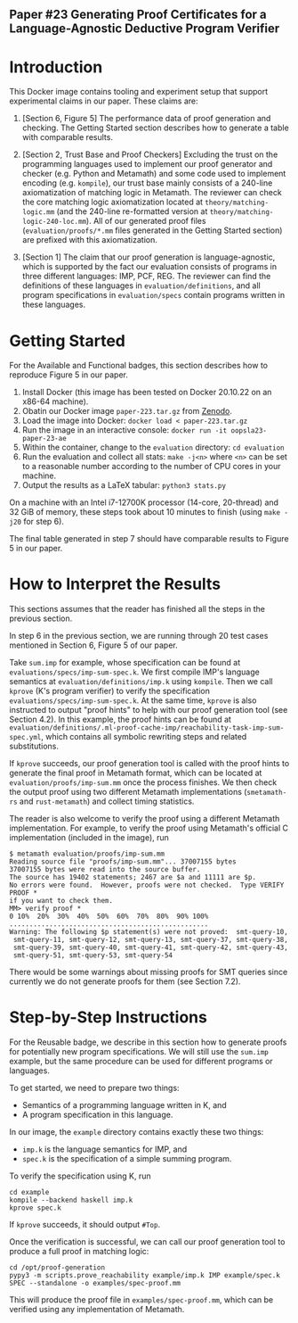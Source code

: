 Paper #23 Generating Proof Certificates for a Language-Agnostic Deductive Program Verifier
---

# Introduction

This Docker image contains tooling and experiment setup that support experimental claims in our paper.
These claims are:

1. [Section 6, Figure 5] The performance data of proof generation and checking. The Getting Started section describes how to generate a table with comparable results.

2. [Section 2, Trust Base and Proof Checkers] Excluding the trust on the programming languages used to implement our proof generator and checker (e.g. Python and Metamath) and some code used to implement encoding (e.g. `kompile`), our trust base mainly consists of a 240-line axiomatization of matching logic in Metamath. The reviewer can check the core matching logic axiomatization located at `theory/matching-logic.mm` (and the 240-line re-formatted version at `theory/matching-logic-240-loc.mm`). All of our generated proof files (`evaluation/proofs/*.mm` files generated in the Getting Started section) are prefixed with this axiomatization.

3. [Section 1] The claim that our proof generation is language-agnostic, which is supported by the fact our evaluation consists of programs in three different languages: IMP, PCF, REG. The reviewer can find the definitions of these languages in `evaluation/definitions`, and all program specifications in `evaluation/specs` contain programs written in these languages.

# Getting Started

For the Available and Functional badges, this section describes how to reproduce Figure 5 in our paper.

1. Install Docker (this image has been tested on Docker 20.10.22 on an x86-64 machine).
2. Obatin our Docker image `paper-223.tar.gz` from [Zenodo](https://doi.org/10.5281/zenodo.7482286).
3. Load the image into Docker: `docker load < paper-223.tar.gz`
4. Run the image in an interactive console: `docker run -it oopsla23-paper-23-ae`
5. Within the container, change to the `evaluation` directory: `cd evaluation`
6. Run the evaluation and collect all stats: `make -j<n>` where `<n>` can be set to a reasonable number according to the number of CPU cores in your machine.
7. Output the results as a LaTeX tabular: `python3 stats.py`

On a machine with an Intel i7-12700K processor (14-core, 20-thread) and 32 GiB of memory, these steps took about 10 minutes to finish (using `make -j20` for step 6).

The final table generated in step 7 should have comparable results to Figure 5 in our paper.

# How to Interpret the Results

This sections assumes that the reader has finished all the steps in the previous section.

In step 6 in the previous section, we are running through 20 test cases mentioned in Section 6, Figure 5 of our paper.

Take `sum.imp` for example, whose specification can be found at `evaluations/specs/imp-sum-spec.k`.
We first compile IMP's language semantics at `evaluation/definitions/imp.k` using `kompile`.
Then we call `kprove` (K's program verifier) to verify the specification `evaluations/specs/imp-sum-spec.k`.
At the same time, `kprove` is also instructed to output "proof hints" to help with our proof generation tool (see Section 4.2).
In this example, the proof hints can be found at `evaluation/definitions/.ml-proof-cache-imp/reachability-task-imp-sum-spec.yml`, which contains all symbolic rewriting steps and related substitutions.

If `kprove` succeeds, our proof generation tool is called with the proof hints to generate the final proof in Metamath format,
which can be located at `evaluation/proofs/imp-sum.mm` once the process finishes.
We then check the output proof using two different Metamath implementations (`smetamath-rs` and `rust-metamath`) and collect timing statistics.

The reader is also welcome to verify the proof using a different Metamath implementation.
For example, to verify the proof using Metamath's official C implementation (included in the image), run
```
$ metamath evaluation/proofs/imp-sum.mm
Reading source file "proofs/imp-sum.mm"... 37007155 bytes
37007155 bytes were read into the source buffer.
The source has 19402 statements; 2467 are $a and 11111 are $p.
No errors were found.  However, proofs were not checked.  Type VERIFY PROOF *
if you want to check them.
MM> verify proof *
0 10%  20%  30%  40%  50%  60%  70%  80%  90% 100%
..................................................
Warning: The following $p statement(s) were not proved:  smt-query-10,
 smt-query-11, smt-query-12, smt-query-13, smt-query-37, smt-query-38,
 smt-query-39, smt-query-40, smt-query-41, smt-query-42, smt-query-43,
 smt-query-51, smt-query-53, smt-query-54
```
There would be some warnings about missing proofs for SMT queries since currently we do not generate proofs for them (see Section 7.2).

# Step-by-Step Instructions

For the Reusable badge, we describe in this section how to generate proofs for potentially new program specifications.
We will still use the `sum.imp` example, but the same procedure can be used for different programs or languages.

To get started, we need to prepare two things:
- Semantics of a programming language written in K, and
- A program specification in this language.

In our image, the `example` directory contains exactly these two things:
- `imp.k` is the language semantics for IMP, and
- `spec.k` is the specification of a simple summing program.

To verify the specification using K, run
```
cd example
kompile --backend haskell imp.k
kprove spec.k
```
If `kprove` succeeds, it should output `#Top`.

Once the verification is successful, we can call our proof generation tool to produce a full proof in matching logic:
```
cd /opt/proof-generation
pypy3 -m scripts.prove_reachability example/imp.k IMP example/spec.k SPEC --standalone -o examples/spec-proof.mm
```
This will produce the proof file in `examples/spec-proof.mm`, which can be verified using any implementation of Metamath.
